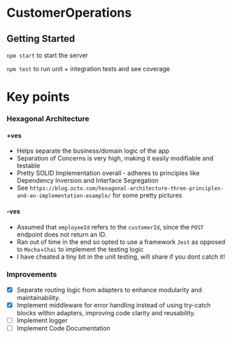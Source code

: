 # CustomerOperations

## Getting Started

`npm start` to start the server

`npm test` to run unit + integration tests and see coverage


# Key points

### Hexagonal Architecture

#### +ves
- Helps separate the business/domain logic of the app  
- Separation of Concerns is very high, making it easily modifiable and testable
- Pretty SOLID Implementation overall - adheres to principles like Dependency Inversion and Interface Segregation 
- See `https://blog.octo.com/hexagonal-architecture-three-principles-and-an-implementation-example/` for some pretty pictures


#### -ves 
 
- Assumed that `employeeId` refers to the `customerId`, since the `POST` endpoint does not return an ID.
- Ran out of time in the end so opted to use a framework `Jest` as opposed to `Mocha`+`Chai` to implement the testing logic
- I have cheated a tiny bit in the unit testing, will share if you dont catch it!


### Improvements

- [x] Separate routing logic from adapters to enhance modularity and maintainability.
- [x] Implement middleware for error handling instead of using try-catch blocks within adapters, improving code clarity and reusability.
- [ ] Implement logger 
- [ ] Implement Code Documentation 